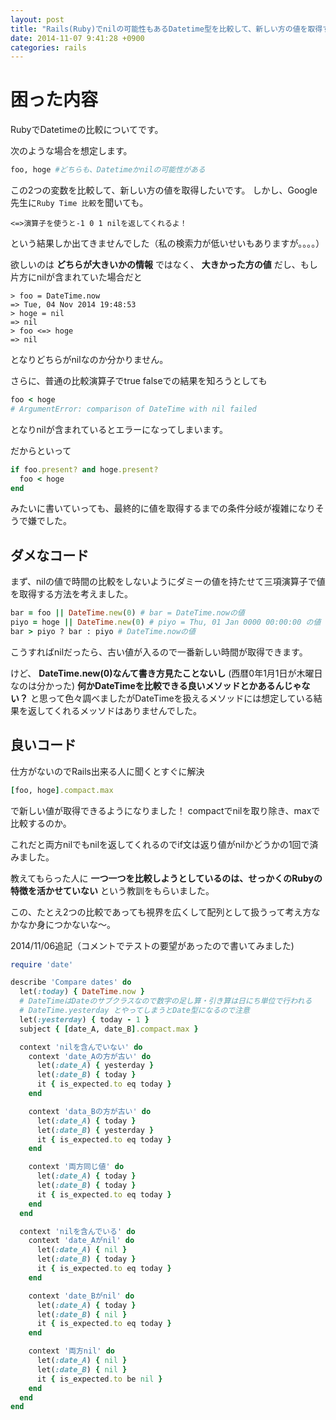 ```yaml
---
layout: post
title: "Rails(Ruby)でnilの可能性もあるDatetime型を比較して、新しい方の値を取得する【テスト付き】"
date: 2014-11-07 9:41:28 +0900
categories: rails
---
```


# 困った内容
RubyでDatetimeの比較についてです。

次のような場合を想定します。

``` ruby
foo, hoge #どちらも、Datetimeかnilの可能性がある
```

この2つの変数を比較して、新しい方の値を取得したいです。
しかし、Google先生に`Ruby Time 比較`を聞いても。

`<=>演算子を使うと-1 0 1 nilを返してくれるよ！`

という結果しか出てきませんでした（私の検索力が低いせいもありますが。。。。）

欲しいのは **どちらが大きいかの情報** ではなく、 **大きかった方の値** だし、もし片方にnilが含まれていた場合だと

``` irb
> foo = DateTime.now
=> Tue, 04 Nov 2014 19:48:53
> hoge = nil
=> nil
> foo <=> hoge
=> nil
```

となりどちらがnilなのか分かりません。

さらに、普通の比較演算子でtrue falseでの結果を知ろうとしても

``` ruby
foo < hoge
# ArgumentError: comparison of DateTime with nil failed
```

となりnilが含まれているとエラーになってしまいます。

だからといって

``` ruby
if foo.present? and hoge.present?
  foo < hoge
end
```

みたいに書いていっても、最終的に値を取得するまでの条件分岐が複雑になりそうで嫌でした。

## ダメなコード
まず、nilの値で時間の比較をしないようにダミーの値を持たせて三項演算子で値を取得する方法を考えました。

``` ruby
bar = foo || DateTime.new(0) # bar = DateTime.nowの値
piyo = hoge || DateTime.new(0) # piyo = Thu, 01 Jan 0000 00:00:00 の値
bar > piyo ? bar : piyo # DateTime.nowの値
```

こうすればnilだったら、古い値が入るので一番新しい時間が取得できます。

けど、 **DateTime.new(0)なんて書き方見たことないし** (西暦0年1月1日が木曜日なのは分かった) **何かDateTimeを比較できる良いメソッドとかあるんじゃない？** と思って色々調べましたがDateTimeを扱えるメソッドには想定している結果を返してくれるメッソドはありませんでした。

## 良いコード
仕方がないのでRails出来る人に聞くとすぐに解決

``` ruby
[foo, hoge].compact.max
```

で新しい値が取得できるようになりました！
compactでnilを取り除き、maxで比較するのか。

これだと両方nilでもnilを返してくれるのでif文は返り値がnilかどうかの1回で済みました。

教えてもらった人に
**一つ一つを比較しようとしているのは、せっかくのRubyの特徴を活かせていない**
という教訓をもらいました。

この、たとえ2つの比較であっても視界を広くして配列として扱うって考え方なかなか身につかないな〜。

2014/11/06追記（コメントでテストの要望があったので書いてみました)

``` ruby
require 'date'

describe 'Compare dates' do
  let(:today) { DateTime.now }
  # DateTimeはDateのサブクラスなので数字の足し算・引き算は日にち単位で行われる
  # DateTime.yesterday とやってしまうとDate型になるので注意
  let(:yesterday) { today - 1 }
  subject { [date_A, date_B].compact.max }

  context 'nilを含んでいない' do
    context 'date_Aの方が古い' do
      let(:date_A) { yesterday }
      let(:date_B) { today }
      it { is_expected.to eq today }
    end

    context 'data_Bの方が古い' do
      let(:date_A) { today }
      let(:date_B) { yesterday }
      it { is_expected.to eq today }
    end

    context '両方同じ値' do
      let(:date_A) { today }
      let(:date_B) { today }
      it { is_expected.to eq today }
    end
  end

  context 'nilを含んでいる' do
    context 'date_Aがnil' do
      let(:date_A) { nil }
      let(:date_B) { today }
      it { is_expected.to eq today }
    end

    context 'date_Bがnil' do
      let(:date_A) { today }
      let(:date_B) { nil }
      it { is_expected.to eq today }
    end

    context '両方nil' do
      let(:date_A) { nil }
      let(:date_B) { nil }
      it { is_expected.to be nil }
    end
  end
end
```
